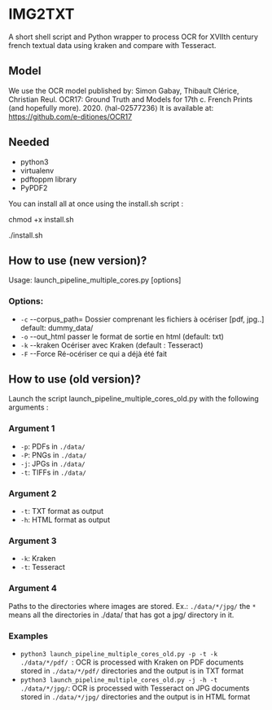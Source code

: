 # IMG2TXT

A short shell script and Python wrapper to process OCR for XVIIth century french textual data using kraken and compare with Tesseract. 

## Model
We use the OCR model published by: Simon Gabay, Thibault Clérice, Christian Reul. OCR17: Ground Truth and Models for 17th c. French Prints (and hopefully more). 2020. ⟨hal-02577236⟩
It is available at: https://github.com/e-ditiones/OCR17

## Needed 
- python3
- virtualenv
- pdftoppm library
- PyPDF2

You can install all at once using the install.sh script :

chmod +x install.sh

./install.sh

## How to use (new version)?
Usage: launch_pipeline_multiple_cores.py [options]

### Options:
- ```-c```  --corpus_path=    Dossier comprenant les fichiers à océriser [pdf, jpg..] default: dummy_data/
- ```-o``` --out_html        passer le format de sortie en html (default: txt)
- ```-k``` --kraken          Océriser avec Kraken (default : Tesseract)
- ```-F``` --Force           Ré-océriser ce qui a déjà été fait

## How to use (old version)?

Launch the script launch_pipeline_multiple_cores_old.py with the following arguments :

### Argument 1
- ```-p```: PDFs in ```./data/```
- ```-P```: PNGs in ```./data/```
- ```-j```: JPGs in ```./data/```
- ```-t```: TIFFs in ```./data/```

### Argument 2
- ```-t```: TXT format as output
- ```-h```: HTML format as output

### Argument 3
- ```-k```: Kraken
- ```-t```: Tesseract

### Argument 4
Paths to the directories where images are stored.
Ex.: ```./data/*/jpg/``` the ```*``` means all the directories in ./data/ that has got a jpg/ directory in it.



### Examples
- ```python3 launch_pipeline_multiple_cores_old.py -p -t -k ./data/*/pdf/ ```: OCR is processed with Kraken on PDF documents stored in ```./data/*/pdf/``` directories and the output is in TXT format
- ```python3 launch_pipeline_multiple_cores_old.py -j -h -t ./data/*/jpg/```: OCR is processed with Tesseract on JPG documents stored in ```./data/*/jpg/``` directories and the output is in HTML format
